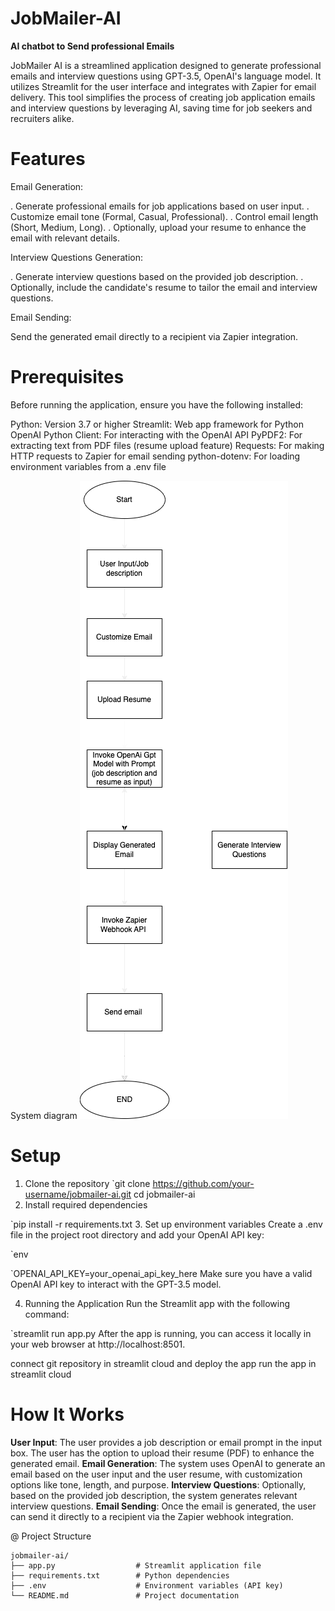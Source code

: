 # **JobMailer-AI**
**AI chatbot to Send professional Emails**

JobMailer AI is a streamlined application designed to generate professional emails and interview questions using GPT-3.5, OpenAI's language model. It utilizes Streamlit for the user interface and integrates with Zapier for email delivery. This tool simplifies the process of creating job application emails and interview questions by leveraging AI, saving time for job seekers and recruiters alike.

# Features
Email Generation:

  . Generate professional emails for job applications based on user input.
  . Customize email tone (Formal, Casual, Professional).
  . Control email length (Short, Medium, Long).
  . Optionally, upload your resume to enhance the email with relevant details.

Interview Questions Generation:

. Generate interview questions based on the provided job description.
. Optionally, include the candidate's resume to tailor the email and interview questions.

Email Sending:

  Send the generated email directly to a recipient via Zapier integration.

# Prerequisites
Before running the application, ensure you have the following installed:

Python: Version 3.7 or higher
Streamlit: Web app framework for Python
OpenAI Python Client: For interacting with the OpenAI API
PyPDF2: For extracting text from PDF files (resume upload feature)
Requests: For making HTTP requests to Zapier for email sending
python-dotenv: For loading environment variables from a .env file


System diagram
![System Diagram](Jobmailer1.drawio.png)

# Setup
1. Clone the repository
  `git clone https://github.com/your-username/jobmailer-ai.git
cd jobmailer-ai
2. Install required dependencies

`pip install -r requirements.txt
3. Set up environment variables
Create a .env file in the project root directory and add your OpenAI API key:

`env

`OPENAI_API_KEY=your_openai_api_key_here
Make sure you have a valid OpenAI API key to interact with the GPT-3.5 model.

4. Running the Application
Run the Streamlit app with the following command:

`streamlit run app.py
After the app is running, you can access it locally in your web browser at http://localhost:8501.

connect git repository in streamlit cloud and deploy the app 
run the app in streamlit cloud


# How It Works
**User Input**:
  The user provides a job description or email prompt in the input box.
  The user has the option to upload their resume (PDF) to enhance the generated email.
**Email Generation**:
  The system uses OpenAI to generate an email based on the user input and the user resume, with customization options like tone, length, and purpose.
**Interview Questions**:
  Optionally, based on the provided job description, the system generates relevant interview questions.
**Email Sending**:
  Once the email is generated, the user can send it directly to a recipient via the Zapier webhook integration.


@ Project Structure

```
jobmailer-ai/
├── app.py                  # Streamlit application file
├── requirements.txt        # Python dependencies
├── .env                    # Environment variables (API key)
└── README.md               # Project documentation
```

